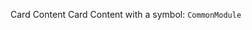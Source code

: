 <docs-card title="No Link Card">Card Content</docs-card>
<docs-card title="Link Card" link="Try It Now" href="in/app/link">
  Card Content with a symbol: `CommonModule`
</docs-card>
<docs-card title="Image Card" imgSrc="./angular.svg"></docs-card>